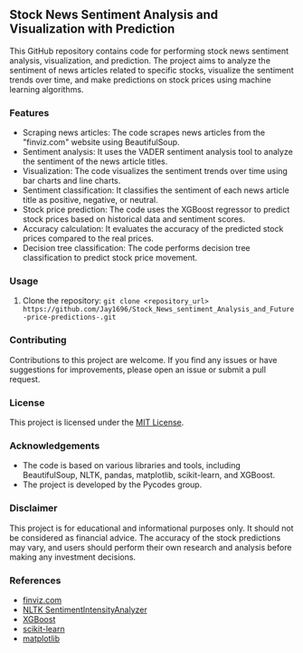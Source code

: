 ## Stock News Sentiment Analysis and Visualization with Prediction

This GitHub repository contains code for performing stock news sentiment analysis, visualization, and prediction. The project aims to analyze the sentiment of news articles related to specific stocks, visualize the sentiment trends over time, and make predictions on stock prices using machine learning algorithms.

### Features
- Scraping news articles: The code scrapes news articles from the "finviz.com" website using BeautifulSoup.
- Sentiment analysis: It uses the VADER sentiment analysis tool to analyze the sentiment of the news article titles.
- Visualization: The code visualizes the sentiment trends over time using bar charts and line charts.
- Sentiment classification: It classifies the sentiment of each news article title as positive, negative, or neutral.
- Stock price prediction: The code uses the XGBoost regressor to predict stock prices based on historical data and sentiment scores.
- Accuracy calculation: It evaluates the accuracy of the predicted stock prices compared to the real prices.
- Decision tree classification: The code performs decision tree classification to predict stock price movement.

### Usage
1. Clone the repository: `git clone <repository_url> https://github.com/Jay1696/Stock_News_sentiment_Analysis_and_Future-price-predictions-.git`

### Contributing
Contributions to this project are welcome. If you find any issues or have suggestions for improvements, please open an issue or submit a pull request.

### License
This project is licensed under the [MIT License](https://opensource.org/licenses/MIT).

### Acknowledgements
- The code is based on various libraries and tools, including BeautifulSoup, NLTK, pandas, matplotlib, scikit-learn, and XGBoost.
- The project is developed by the Pycodes group.

### Disclaimer
This project is for educational and informational purposes only. It should not be considered as financial advice. The accuracy of the stock predictions may vary, and users should perform their own research and analysis before making any investment decisions.

### References
- [finviz.com](https://finviz.com/)
- [NLTK SentimentIntensityAnalyzer](https://www.nltk.org/api/nltk.sentiment.html#module-nltk.sentiment.vader)
- [XGBoost](https://xgboost.readthedocs.io/)
- [scikit-learn](https://scikit-learn.org/)
- [matplotlib](https://matplotlib.org/)


